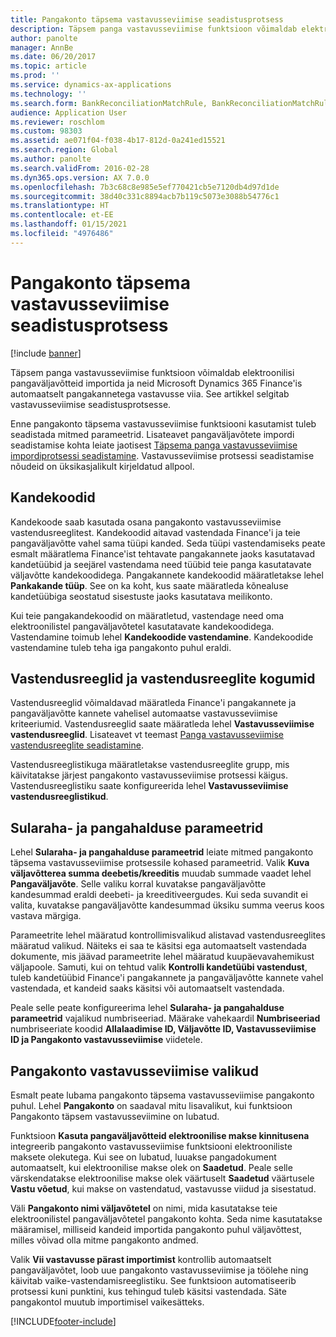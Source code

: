 ```yaml
---
title: Pangakonto täpsema vastavusseviimise seadistusprotsess
description: Täpsem panga vastavusseviimise funktsioon võimaldab elektroonilisi pangaväljavõtteid importida ja neid Microsoft Dynamics 365 Finance'is automaatselt pangakannetega vastavusse viia. See artikkel selgitab vastavusseviimise seadistusprotsesse.
author: panolte
manager: AnnBe
ms.date: 06/20/2017
ms.topic: article
ms.prod: ''
ms.service: dynamics-ax-applications
ms.technology: ''
ms.search.form: BankReconciliationMatchRule, BankReconciliationMatchRuleSet
audience: Application User
ms.reviewer: roschlom
ms.custom: 98303
ms.assetid: ae071f04-f038-4b17-812d-0a241ed15521
ms.search.region: Global
ms.author: panolte
ms.search.validFrom: 2016-02-28
ms.dyn365.ops.version: AX 7.0.0
ms.openlocfilehash: 7b3c68c8e985e5ef770421cb5e7120db4d97d1de
ms.sourcegitcommit: 38d40c331c8894acb7b119c5073e3088b54776c1
ms.translationtype: HT
ms.contentlocale: et-EE
ms.lasthandoff: 01/15/2021
ms.locfileid: "4976486"
---
```

# <a name="advanced-bank-reconciliation-setup-process"></a>Pangakonto täpsema vastavusseviimise seadistusprotsess

[!include [banner](../includes/banner.md)]

Täpsem panga vastavusseviimise funktsioon võimaldab elektroonilisi pangaväljavõtteid importida ja neid Microsoft Dynamics 365 Finance'is automaatselt pangakannetega vastavusse viia. See artikkel selgitab vastavusseviimise seadistusprotsesse.  

Enne pangakonto täpsema vastavusseviimise funktsiooni kasutamist tuleb seadistada mitmed parameetrid. Lisateavet pangaväljavõtete impordi seadistamise kohta leiate jaotisest [Täpsema panga vastavusseviimise impordiprotsessi seadistamine](set-up-advanced-bank-reconciliation-import-process.md).  Vastavusseviimise protsessi seadistamise nõudeid on üksikasjalikult kirjeldatud allpool.

## <a name="transaction-codes"></a>Kandekoodid
Kandekoode saab kasutada osana pangakonto vastavusseviimise vastendusreeglitest. Kandekoodid aitavad vastendada Finance'i ja teie pangaväljavõtte vahel sama tüüpi kanded. Seda tüüpi vastendamiseks peate esmalt määratlema Finance'ist tehtavate pangakannete jaoks kasutatavad kandetüübid ja seejärel vastendama need tüübid teie panga kasutatavate väljavõtte kandekoodidega. Pangakannete kandekoodid määratletakse lehel **Pankakande tüüp**. See on ka koht, kus saate määratleda kõnealuse kandetüübiga seostatud sisestuste jaoks kasutatava meilikonto. 

Kui teie pangakandekoodid on määratletud, vastendage need oma elektroonilistel pangaväljavõtetel kasutatavate kandekoodidega. Vastendamine toimub lehel **Kandekoodide vastendamine**. Kandekoodide vastendamine tuleb teha iga pangakonto puhul eraldi.

## <a name="matching-rules-and-matching-rule-sets"></a>Vastendusreeglid ja vastendusreeglite kogumid
Vastendusreeglid võimaldavad määratleda Finance'i pangakannete ja pangaväljavõtte kannete vahelisel automaatse vastavusseviimise kriteeriumid. Vastendusreeglid saate määratleda lehel **Vastavusseviimise vastendusreeglid**. Lisateavet vt teemast [Panga vastavusseviimise vastendusreeglite seadistamine](set-up-bank-reconciliation-matching-rules.md). 

Vastendusreeglistikuga määratletakse vastendusreeglite grupp, mis käivitatakse järjest pangakonto vastavusseviimise protsessi käigus.  Vastendusreeglistiku saate konfigureerida lehel **Vastavusseviimise vastendusreeglistikud**.

## <a name="cash-and-bank-management-parameters"></a>Sularaha- ja pangahalduse parameetrid
Lehel **Sularaha- ja pangahalduse parameetrid** leiate mitmed pangakonto täpsema vastavusseviimise protsessile kohased parameetrid.  Valik **Kuva väljavõtterea summa deebetis/kreeditis** muudab summade vaadet lehel **Pangaväljavõte**. Selle valiku korral kuvatakse pangaväljavõtte kandesummad eraldi deebeti- ja kreeditiveergudes. Kui seda suvandit ei valita, kuvatakse pangaväljavõtte kandesummad üksiku summa veerus koos vastava märgiga. 

Parameetrite lehel määratud kontrollimisvalikud alistavad vastendusreeglites määratud valikud. Näiteks ei saa te käsitsi ega automaatselt vastendada dokumente, mis jäävad parameetrite lehel määratud kuupäevavahemikust väljapoole. Samuti, kui on tehtud valik **Kontrolli kandetüübi vastendust**, tuleb kandetüübid Finance'i pangakannete ja pangaväljavõtte kannete vahel vastendada, et kandeid saaks käsitsi või automaatselt vastendada. 

Peale selle peate konfigureerima lehel **Sularaha- ja pangahalduse parameetrid** vajalikud numbriseeriad.  Määrake vahekaardil **Numbriseeriad** numbriseeriate koodid **Allalaadimise ID, Väljavõtte ID, Vastavusseviimise ID ja Pangakonto vastavusseviimise** viidetele.

## <a name="bank-account-reconciliation-options"></a>Pangakonto vastavusseviimise valikud
Esmalt peate lubama pangakonto täpsema vastavusseviimise pangakonto puhul. Lehel **Pangakonto** on saadaval mitu lisavalikut, kui funktsioon Pangakonto täpsem vastavusseviimine on lubatud. 

Funktsioon **Kasuta pangaväljavõtteid elektroonilise makse kinnitusena** integreerib pangakonto vastavusseviimise funktsiooni elektrooniliste maksete olekutega. Kui see on lubatud, luuakse pangadokument automaatselt, kui elektroonilise makse olek on **Saadetud**. Peale selle värskendatakse elektroonilise makse olek väärtuselt **Saadetud** väärtusele **Vastu võetud**, kui makse on vastendatud, vastavusse viidud ja sisestatud. 

Väli **Pangakonto nimi väljavõtetel** on nimi, mida kasutatakse teie elektroonilistel pangaväljavõtetel pangakonto kohta. Seda nime kasutatakse määramisel, milliseid kandeid importida pangakonto puhul väljavõttest, milles võivad olla mitme pangakonto andmed. 

Valik **Vii vastavusse pärast importimist** kontrollib automaatselt pangaväljavõtet, loob uue pangakonto vastavusseviimise ja töölehe ning käivitab vaike-vastendamisreeglistiku. See funktsioon automatiseerib protsessi kuni punktini, kus tehingud tuleb käsitsi vastendada. Säte pangakontol muutub importimisel vaikesätteks.





[!INCLUDE[footer-include](../../includes/footer-banner.md)]